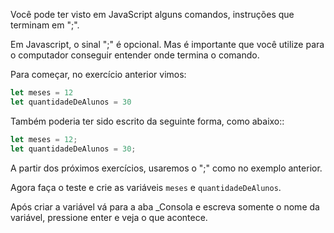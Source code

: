 Você pode ter visto em JavaScript alguns comandos, instruções que terminam em ";".

Em Javascript, o sinal ";" é opcional. Mas é importante que você utilize para o computador conseguir entender onde termina o comando.

Para começar, no exercício anterior vimos:

```javascript
let meses = 12
let quantidadeDeAlunos = 30
``` 

Também poderia ter sido escrito da seguinte forma, como abaixo::

```javascript
let meses = 12;
let quantidadeDeAlunos = 30;
``` 

A partir dos  próximos exercícios, usaremos o ";" como no exemplo anterior.

Agora faça o teste e crie as variáveis  `meses` e  `quantidadeDeAlunos`.

Após criar a variável vá para a aba _Consola e escreva somente o nome da variável, pressione enter e veja o que acontece.
